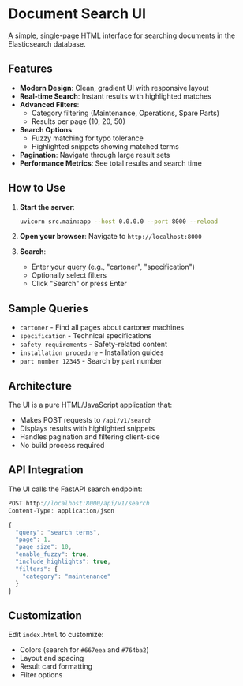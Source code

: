 # Document Search UI

A simple, single-page HTML interface for searching documents in the Elasticsearch database.

## Features

- **Modern Design**: Clean, gradient UI with responsive layout
- **Real-time Search**: Instant results with highlighted matches
- **Advanced Filters**:
  - Category filtering (Maintenance, Operations, Spare Parts)
  - Results per page (10, 20, 50)
- **Search Options**:
  - Fuzzy matching for typo tolerance
  - Highlighted snippets showing matched terms
- **Pagination**: Navigate through large result sets
- **Performance Metrics**: See total results and search time

## How to Use

1. **Start the server**:
   ```bash
   uvicorn src.main:app --host 0.0.0.0 --port 8000 --reload
   ```

2. **Open your browser**:
   Navigate to `http://localhost:8000`

3. **Search**:
   - Enter your query (e.g., "cartoner", "specification")
   - Optionally select filters
   - Click "Search" or press Enter

## Sample Queries

- `cartoner` - Find all pages about cartoner machines
- `specification` - Technical specifications
- `safety requirements` - Safety-related content
- `installation procedure` - Installation guides
- `part number 12345` - Search by part number

## Architecture

The UI is a pure HTML/JavaScript application that:
- Makes POST requests to `/api/v1/search`
- Displays results with highlighted snippets
- Handles pagination and filtering client-side
- No build process required

## API Integration

The UI calls the FastAPI search endpoint:

```javascript
POST http://localhost:8000/api/v1/search
Content-Type: application/json

{
  "query": "search terms",
  "page": 1,
  "page_size": 10,
  "enable_fuzzy": true,
  "include_highlights": true,
  "filters": {
    "category": "maintenance"
  }
}
```

## Customization

Edit `index.html` to customize:
- Colors (search for `#667eea` and `#764ba2`)
- Layout and spacing
- Result card formatting
- Filter options
